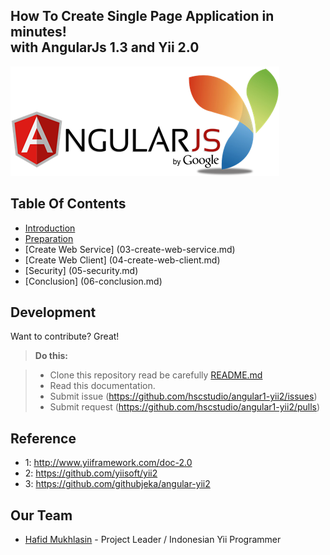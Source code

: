 ## How To Create Single Page Application in minutes! <br> with AngularJs 1.3 and Yii 2.0
![](images/angularjsyii.png)

## Table Of Contents
- [Introduction](01-introduction.md)
- [Preparation](02-preparation.md)
- [Create Web Service] (03-create-web-service.md)
- [Create Web Client] (04-create-web-client.md)
- [Security] (05-security.md)
- [Conclusion] (06-conclusion.md)

## Development
Want to contribute? Great! 
> **Do this:**

> - Clone this repository read be carefully [README.md](../README.md)
> - Read this documentation.
> - Submit issue (https://github.com/hscstudio/angular1-yii2/issues)
> - Submit request (https://github.com/hscstudio/angular1-yii2/pulls)

## Reference
- 1: http://www.yiiframework.com/doc-2.0
- 2: https://github.com/yiisoft/yii2
- 3: https://github.com/githubjeka/angular-yii2

## Our Team
- [Hafid Mukhlasin](http://www.hafidmukhlasin.com) - Project Leader / Indonesian Yii Programmer
